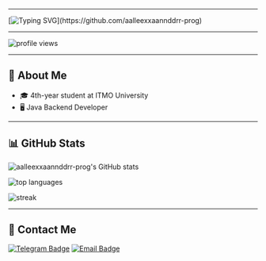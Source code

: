 <!-- Приветственное сообщение с анимацией -->
---
[![Typing SVG](https://readme-typing-svg.herokuapp.com?size=24&color=F7F7F7&vCenter=true&width=650&lines=%F0%9F%91%8B+Hi,+I'm+Aleksandr+Kichmarev;4th+year+student+at+ITMO+University;Java+Backend+Developer;Always+learning+new+things...)](https://github.com/aalleexxaannddrr-prog)

---
<!-- Счётчик просмотров профиля -->
<p align="left">
  <img src="https://komarev.com/ghpvc/?username=aalleexxaannddrr-prog&label=Profile%20views&color=blueviolet&style=flat" alt="profile views" />
</p>

---

## 💼 About Me
- 🎓 4th-year student at ITMO University  
- 🖥️ Java Backend Developer  

---

## :bar_chart: GitHub Stats
<p>
  <!-- Карточка статистики -->
  <img src="https://github-readme-stats.vercel.app/api?username=aalleexxaannddrr-prog&show_icons=true&theme=tokyonight" alt="aalleexxaannddrr-prog's GitHub stats" />
</p>

<p>
  <!-- Самые используемые языки -->
  <img src="https://github-readme-stats.vercel.app/api/top-langs/?username=aalleexxaannddrr-prog&layout=compact&theme=tokyonight" alt="top languages" />
</p>

<p>
  <!-- Стрик (серия активных дней) -->
  <img src="https://github-readme-streak-stats.herokuapp.com/?user=aalleexxaannddrr-prog&theme=tokyonight" alt="streak" />
</p>

---

## :handshake: Contact Me
[![Telegram Badge](https://img.shields.io/badge/-@xela2003-26A5E4?style=flat&logo=Telegram&logoColor=white)](https://t.me/xela2003)
[![Email Badge](https://img.shields.io/badge/kichmarev@list.ru-D14836?style=flat&logo=GMail&logoColor=white)](mailto:kichmarev@list.ru)
